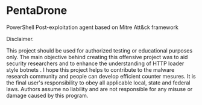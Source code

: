 # PentaDrone
PowerShell Post-exploitation agent based on Mitre Att&ck framework

Disclaimer.

This project should be used for authorized testing or educational purposes only.
The main objective behind creating this offensive project was to aid security researchers
and to enhance the understanding of HTTP loader style botnets . 
I hope this project helps to contribute to the malware research community and people can develop efficient counter mesures.
It is the final user's responsibility to obey all applicable local, state and federal laws. 
Authors assume no liability and are not responsible for any misuse or damage caused by this program.

